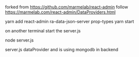 forked from https://github.com/marmelab/react-admin
follow https://marmelab.com/react-admin/DataProviders.html

yarn add react-admin ra-data-json-server prop-types
yarn start

on another terminal start the server.js 

node server.js

server.js dataProvider and is using mongodb in backend